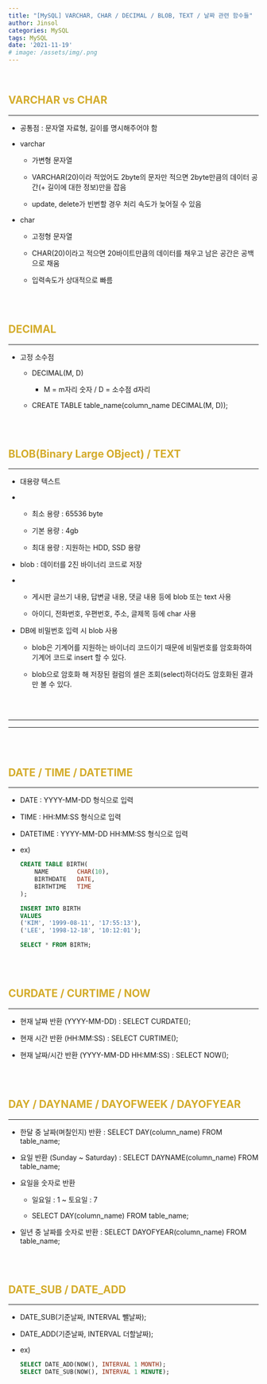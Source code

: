 ```yaml
---
title: "[MySQL] VARCHAR, CHAR / DECIMAL / BLOB, TEXT / 날짜 관련 함수들"
author: Jinsol
categories: MySQL
tags: MySQL
date: '2021-11-19'
# image: /assets/img/.png
---
```


<br>

## <span style="color:#D4AC2B">VARCHAR vs CHAR</span>
<hr>

- 공통점 : 문자열 자료형, 길이를 명시해주어야 함

- varchar
    
    - 가변형 문자열

    - VARCHAR(20)이라 적었어도 2byte의 문자만 적으면 2byte만큼의 데이터 공간(+ 길이에 대한 정보)만을 잡음

    - update, delete가 빈번할 경우 처리 속도가 늦어질 수 있음

- char

    - 고정형 문자열

    - CHAR(20)이라고 적으면 20바이트만큼의 데이터를 채우고 남은 공간은 공백으로 채움

    - 입력속도가 상대적으로 빠름
    
<br>
<br>

## <span style="color:#D4AC2B">DECIMAL</span>
<hr>

- 고정 소수점

    - DECIMAL(M, D)
    
        - M = m자리 숫자 /  D = 소수점 d자리

    - CREATE TABLE table_name(column_name DECIMAL(M, D));
       
<br>
<br>

## <span style="color:#D4AC2B">BLOB(Binary Large OBject) / TEXT</span>
<hr>

- 대용량 텍스트

-   - 최소 용량 : 65536 byte

    - 기본 용량 : 4gb

    - 최대 용량 : 지원하는 HDD, SSD 용량

- blob : 데이터를 2진 바이너리 코드로 저장

-   - 게시판 글쓰기 내용, 답변글 내용, 댓글 내용 등에 blob 또는 text 사용

    - 아이디, 전화번호, 우편번호, 주소, 글제목 등에 char 사용

- DB에 비밀번호 입력 시 blob 사용

    - blob은 기계어를 지원하는 바이너리 코드이기 때문에 비밀번호를 암호화하여 기계어 코드로 insert 할 수 있다.

    - blob으로 암호화 해 저장된 컬럼의 셀은 조회(select)하더라도 암호화된 결과만 볼 수 있다.
          
<br>
<br>
<hr>
<hr>
<br>
<br>

## <span style="color:#D4AC2B">DATE / TIME / DATETIME</span>
<hr>

- DATE : YYYY-MM-DD 형식으로 입력

- TIME : HH:MM:SS 형식으로 입력

- DATETIME : YYYY-MM-DD HH:MM:SS 형식으로 입력

- ex)

    ```sql
    CREATE TABLE BIRTH(
        NAME		CHAR(10),
        BIRTHDATE	DATE,
        BIRTHTIME	TIME
    );

    INSERT INTO BIRTH
    VALUES
    ('KIM', '1999-08-11', '17:55:13'),
    ('LEE', '1998-12-18', '10:12:01');

    SELECT * FROM BIRTH;
    ```
         
<br>
<br>

## <span style="color:#D4AC2B">CURDATE / CURTIME / NOW</span>
<hr>

- 현재 날짜 반환 (YYYY-MM-DD) : SELECT CURDATE();

- 현재 시간 반환 (HH:MM:SS) : SELECT CURTIME();

- 현재 날짜/시간 반환 (YYYY-MM-DD HH:MM:SS) : SELECT NOW();
        
<br>
<br>

## <span style="color:#D4AC2B">DAY / DAYNAME / DAYOFWEEK / DAYOFYEAR</span>
<hr>

- 한달 중 날짜(며칠인지) 반환 : SELECT DAY(column_name) FROM table_name;

- 요일 반환 (Sunday ~ Saturday) : SELECT DAYNAME(column_name) FROM table_name;

- 요일을 숫자로 반환

    - 일요일 : 1 ~ 토요일 : 7
    
    - SELECT DAY(column_name) FROM table_name;

- 일년 중 날짜를 숫자로 반환 : SELECT DAYOFYEAR(column_name) FROM table_name;
        
<br>
<br>

## <span style="color:#D4AC2B">DATE_SUB / DATE_ADD</span>
<hr>

- DATE_SUB(기준날짜, INTERVAL 뺄날짜);

- DATE_ADD(기준날짜, INTERVAL 더할날짜);

- ex)

    ```sql
    SELECT DATE_ADD(NOW(), INTERVAL 1 MONTH);
    SELECT DATE_SUB(NOW(), INTERVAL 1 MINUTE);
    ```